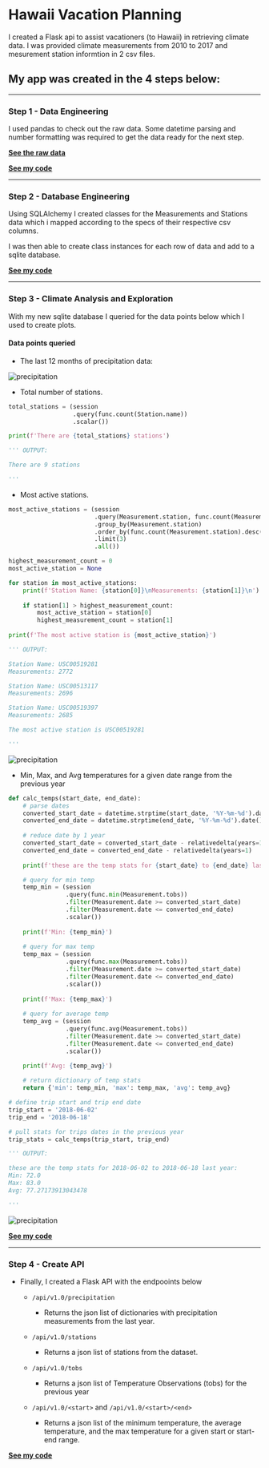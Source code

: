 # Hawaii Vacation Planning

I created a Flask api to assist vacationers (to Hawaii) in retrieving climate data. I was provided climate measurements from 2010 to 2017 and mesurement station informtion in 2 csv files. 

## My app was created in the 4 steps below: 
___
### Step 1 - Data Engineering

I used pandas to check out the raw data. Some datetime parsing and number formatting was required to get the data ready for the next step.

[**See the raw data**](hawaii_weather/Resources)

[**See my code**](hawaii_weather/data_engineering.ipynb)

___
### Step 2 - Database Engineering

Using SQLAlchemy I created classes for the Measurements and Stations data which i mapped according to the specs of their respective csv columns. 

I was then able to create class instances for each row of data and add to a sqlite database.

[**See my code**](hawaii_weather/database_engineering.ipynb)

___
### Step 3 - Climate Analysis and Exploration

With my new sqlite database I queried for the data points below which I used to create plots. 

#### Data points queried

* The last 12 months of precipitation data:

![precipitation](hawaii_weather/png_files/output_8_0.png)

* Total number of stations.

```python
total_stations = (session
                  .query(func.count(Station.name))
                  .scalar())

print(f'There are {total_stations} stations')

''' OUTPUT:

There are 9 stations

'''
```

* Most active stations.

```python
most_active_stations = (session
                        .query(Measurement.station, func.count(Measurement.station))
                        .group_by(Measurement.station)
                        .order_by(func.count(Measurement.station).desc())
                        .limit(3)
                        .all())

highest_measurement_count = 0
most_active_station = None

for station in most_active_stations:
    print(f'Station Name: {station[0]}\nMeasurements: {station[1]}\n')
    
    if station[1] > highest_measurement_count:
        most_active_station = station[0]
        highest_measurement_count = station[1]
            
print(f'The most active station is {most_active_station}')

''' OUTPUT:

Station Name: USC00519281
Measurements: 2772

Station Name: USC00513117
Measurements: 2696

Station Name: USC00519397
Measurements: 2685

The most active station is USC00519281

'''
```
![precipitation](hawaii_weather/png_files/output_12_0.png)

* Min, Max, and Avg temperatures for a given date range from the previous year

```python
def calc_temps(start_date, end_date):
    # parse dates
    converted_start_date = datetime.strptime(start_date, '%Y-%m-%d').date()
    converted_end_date = datetime.strptime(end_date, '%Y-%m-%d').date()
    
    # reduce date by 1 year
    converted_start_date = converted_start_date - relativedelta(years=1)
    converted_end_date = converted_end_date - relativedelta(years=1)     
    
    print(f'these are the temp stats for {start_date} to {end_date} last year:')

    # query for min temp
    temp_min = (session
                .query(func.min(Measurement.tobs))
                .filter(Measurement.date >= converted_start_date)
                .filter(Measurement.date <= converted_end_date)
                .scalar())
    
    print(f'Min: {temp_min}')
    
    # query for max temp
    temp_max = (session
                .query(func.max(Measurement.tobs))
                .filter(Measurement.date >= converted_start_date)
                .filter(Measurement.date <= converted_end_date)
                .scalar())  
    
    print(f'Max: {temp_max}')    
    
    # query for average temp
    temp_avg = (session
                .query(func.avg(Measurement.tobs))
                .filter(Measurement.date >= converted_start_date)
                .filter(Measurement.date <= converted_end_date)
                .scalar())

    print(f'Avg: {temp_avg}')
    
    # return dictionary of temp stats
    return {'min': temp_min, 'max': temp_max, 'avg': temp_avg}

# define trip start and trip end date
trip_start = '2018-06-02'
trip_end = '2018-06-18'

# pull stats for trips dates in the previous year
trip_stats = calc_temps(trip_start, trip_end)

''' OUTPUT:

these are the temp stats for 2018-06-02 to 2018-06-18 last year:
Min: 72.0
Max: 83.0
Avg: 77.27173913043478

'''
```
![precipitation](hawaii_weather/png_files/output_15_0.png)

[**See my code**](hawaii_weather/climate_analysis.ipynb)
___
### Step 4 - Create API

* Finally, I created a Flask API with the endpooints below

  * `/api/v1.0/precipitation`

    * Returns the json list of dictionaries with precipitation measurements from the last year.

  * `/api/v1.0/stations`

    * Returns a json list of stations from the dataset.

  * `/api/v1.0/tobs`

    * Returns a json list of Temperature Observations (tobs) for the previous year

  * `/api/v1.0/<start>` and `/api/v1.0/<start>/<end>`

    * Returns a json list of the minimum temperature, the average temperature, and the max temperature for a given start or start-end range.

[**See my code**](hawaii_weather/hi_weather_api.py)